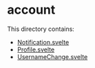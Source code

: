 # account

This directory contains:

- [Notification.svelte](src/lib/components/account/Notification.svelte)
- [Profile.svelte](src/lib/components/account/Profile.svelte)
- [UsernameChange.svelte](src/lib/components/account/UsernameChange.svelte)

